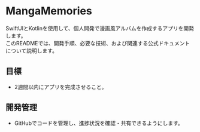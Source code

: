 # MangaMemories

SwiftUIとKotlinを使用して、個人開発で漫画風アルバムを作成するアプリを開発します。  
このREADMEでは、開発手順、必要な技術、および関連する公式ドキュメントについて説明します。

## 目標
- 2週間以内にアプリを完成させること。

## 開発管理
- GitHubでコードを管理し、進捗状況を確認・共有できるようにします。
